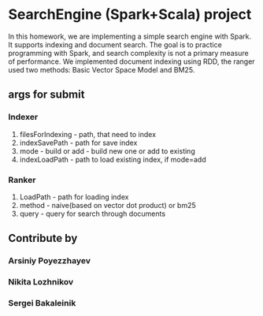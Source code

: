 # SearchEngine (Spark+Scala) project
In this homework, we are implementing a simple search engine with Spark. It supports indexing and document search. The goal is to practice programming with Spark, and search complexity is not a primary measure of performance. We implemented document indexing using RDD, the ranger used two methods: Basic Vector Space Model and BM25.
## args for submit

### Indexer
1. filesForIndexing - path, that need to index
2. indexSavePath - path for save index
3. mode - build or add - build new one or add to existing
4. indexLoadPath - path to load existing index, if mode=add

### Ranker
1. LoadPath - path for loading index
2. method - naive(based on vector dot product) or bm25
3. query - query for search through documents

## Contribute by
### Arsiniy Poyezzhayev
### Nikita Lozhnikov
### Sergei Bakaleinik